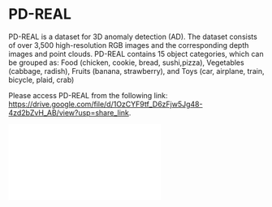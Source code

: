 # PD-REAL
PD-REAL is a dataset for 3D anomaly detection (AD). The dataset consists of over 3,500 high-resolution RGB images and the corresponding depth images and point clouds. PD-REAL contains 15 object categories, which can be grouped as: Food (chicken, cookie, bread, sushi,pizza), Vegetables (cabbage, radish), Fruits (banana, strawberry), and Toys (car, airplane, train, bicycle, plaid, crab)

Please access PD-REAL from the following link: https://drive.google.com/file/d/1OzCYF9tf_D6zFjw5Jg48-4zd2bZvH_AB/view?usp=share_link.


![image text](Overview.pdf)

